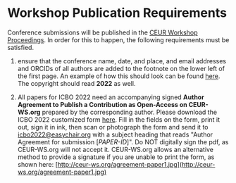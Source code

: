 # Workshop Publication Requirements

Conference submissions will be published in the [CEUR Workshop Proceedings](http://ceur-ws.org/). In order for this to happen, the following requirements must be satisfied.

1. ensure that the conference name, date, and place, and email addresses and ORCIDs of all authors are added to the footnote on the lower left of the first page.  An example of how this should look can be found [here](ICBO%202022%20Author%20Footnote.jpg). The copyright should read **2022** as well.

2. All papers for ICBO 2022 need an accompanying signed **Author Agreement to Publish a Contribution as Open-Access on CEUR-WS.org** prepared by the corresponding author. Please download the ICBO 2022 customized form [here](ceur-author-agreement-ccby-ntp%20for%20ICBO%202022.pdf).
Fill in the fields on the form, print it out, sign it in ink, then scan or photograph the form and send it to icbo2022@easychair.org with a subject heading that reads "Author Agreement for submission [*PAPER-ID*]". Do NOT digitally sign the pdf, as CEUR-WS.org will not accept it. CEUR-WS.org allows an alternative method to provide a signature if you are unable to print the form, as shown here: [http://ceur-ws.org/agreement-paper1.jpg](http://ceur-ws.org/agreement-paper1.jpg)
